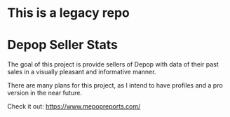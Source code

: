 # This is a legacy repo

# Depop Seller Stats

The goal of this project is provide sellers of Depop with data of their past sales in a visually pleasant and informative manner.

There are many plans for this project, as I intend to have profiles and a pro version in the near future.

Check it out:
https://www.mepopreports.com/
